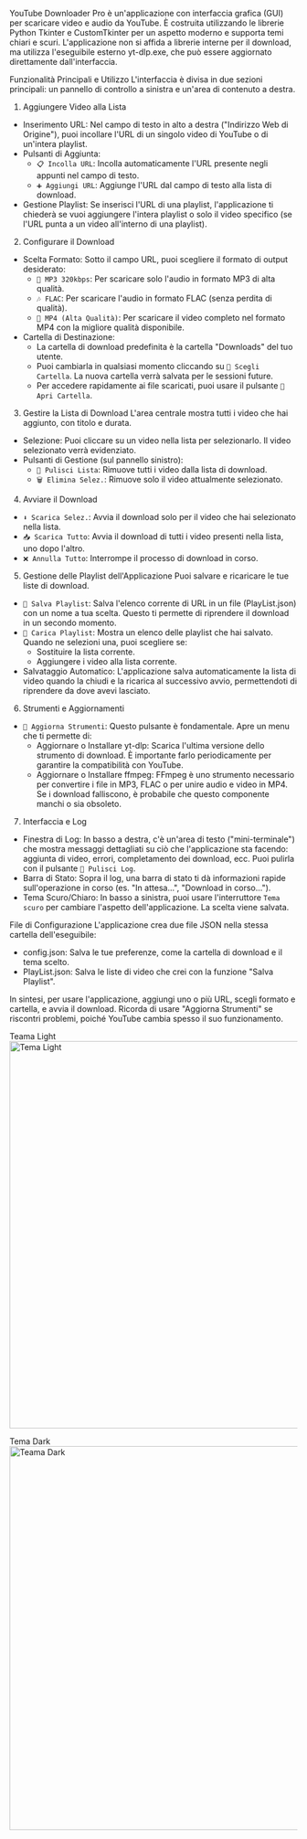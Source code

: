   YouTube Downloader Pro è un'applicazione con interfaccia grafica (GUI) per scaricare video e audio da YouTube. È costruita utilizzando le librerie Python Tkinter e
  CustomTkinter per un aspetto moderno e supporta temi chiari e scuri. L'applicazione non si affida a librerie interne per il download, ma utilizza l'eseguibile esterno
  yt-dlp.exe, che può essere aggiornato direttamente dall'interfaccia.

  Funzionalità Principali e Utilizzo
  L'interfaccia è divisa in due sezioni principali: un pannello di controllo a sinistra e un'area di contenuto a destra.

  1. Aggiungere Video alla Lista
   - Inserimento URL: Nel campo di testo in alto a destra ("Indirizzo Web di Origine"), puoi incollare l'URL di un singolo video di YouTube o di un'intera playlist.
   - Pulsanti di Aggiunta:
       - `📋 Incolla URL`: Incolla automaticamente l'URL presente negli appunti nel campo di testo.
       - `➕ Aggiungi URL`: Aggiunge l'URL dal campo di testo alla lista di download.
   - Gestione Playlist: Se inserisci l'URL di una playlist, l'applicazione ti chiederà se vuoi aggiungere l'intera playlist o solo il video specifico (se l'URL punta a un
     video all'interno di una playlist).

  2. Configurare il Download
   - Scelta Formato: Sotto il campo URL, puoi scegliere il formato di output desiderato:
       - `🎵 MP3 320kbps`: Per scaricare solo l'audio in formato MP3 di alta qualità.
       - `🎶 FLAC`: Per scaricare l'audio in formato FLAC (senza perdita di qualità).
       - `🎥 MP4 (Alta Qualità)`: Per scaricare il video completo nel formato MP4 con la migliore qualità disponibile.
   - Cartella di Destinazione:
       - La cartella di download predefinita è la cartella "Downloads" del tuo utente.
       - Puoi cambiarla in qualsiasi momento cliccando su `📁 Scegli Cartella`. La nuova cartella verrà salvata per le sessioni future.
       - Per accedere rapidamente ai file scaricati, puoi usare il pulsante `📂 Apri Cartella`.

  3. Gestire la Lista di Download
  L'area centrale mostra tutti i video che hai aggiunto, con titolo e durata.
   - Selezione: Puoi cliccare su un video nella lista per selezionarlo. Il video selezionato verrà evidenziato.
   - Pulsanti di Gestione (sul pannello sinistro):
       - `🧹 Pulisci Lista`: Rimuove tutti i video dalla lista di download.
       - `🗑 Elimina Selez.`: Rimuove solo il video attualmente selezionato.

  4. Avviare il Download
   - `⬇️ Scarica Selez.`: Avvia il download solo per il video che hai selezionato nella lista.
   - `📥 Scarica Tutto`: Avvia il download di tutti i video presenti nella lista, uno dopo l'altro.
   - `❌ Annulla Tutto`: Interrompe il processo di download in corso.

  5. Gestione delle Playlist dell'Applicazione
  Puoi salvare e ricaricare le tue liste di download.
   - `💾 Salva Playlist`: Salva l'elenco corrente di URL in un file (PlayList.json) con un nome a tua scelta. Questo ti permette di riprendere il download in un secondo
     momento.
   - `📂 Carica Playlist`: Mostra un elenco delle playlist che hai salvato. Quando ne selezioni una, puoi scegliere se:
       - Sostituire la lista corrente.
       - Aggiungere i video alla lista corrente.
   - Salvataggio Automatico: L'applicazione salva automaticamente la lista di video quando la chiudi e la ricarica al successivo avvio, permettendoti di riprendere da dove
     avevi lasciato.

  6. Strumenti e Aggiornamenti
   - `🔄 Aggiorna Strumenti`: Questo pulsante è fondamentale. Apre un menu che ti permette di:
       - Aggiornare o Installare yt-dlp: Scarica l'ultima versione dello strumento di download. È importante farlo periodicamente per garantire la compatibilità con YouTube.
       - Aggiornare o Installare ffmpeg: FFmpeg è uno strumento necessario per convertire i file in MP3, FLAC o per unire audio e video in MP4. Se i download falliscono, è
         probabile che questo componente manchi o sia obsoleto.

  7. Interfaccia e Log
   - Finestra di Log: In basso a destra, c'è un'area di testo ("mini-terminale") che mostra messaggi dettagliati su ciò che l'applicazione sta facendo: aggiunta di video,
     errori, completamento dei download, ecc. Puoi pulirla con il pulsante `📄 Pulisci Log`.
   - Barra di Stato: Sopra il log, una barra di stato ti dà informazioni rapide sull'operazione in corso (es. "In attesa...", "Download in corso...").
   - Tema Scuro/Chiaro: In basso a sinistra, puoi usare l'interruttore `Tema scuro` per cambiare l'aspetto dell'applicazione. La scelta viene salvata.

  File di Configurazione
  L'applicazione crea due file JSON nella stessa cartella dell'eseguibile:
   - config.json: Salva le tue preferenze, come la cartella di download e il tema scelto.
   - PlayList.json: Salva le liste di video che crei con la funzione "Salva Playlist".

  In sintesi, per usare l'applicazione, aggiungi uno o più URL, scegli formato e cartella, e avvia il download. Ricorda di usare "Aggiorna Strumenti" se riscontri
  problemi, poiché YouTube cambia spesso il suo funzionamento.

Teama Light
<img width="844" height="678" alt="Tema Light" src="https://github.com/user-attachments/assets/299aa0c5-6a81-4fdc-8536-01c8d75695f8" />

Tema Dark
<img width="840" height="672" alt="Teama Dark" src="https://github.com/user-attachments/assets/4cc6c2db-4466-490f-8b72-972752fb5d32" />
